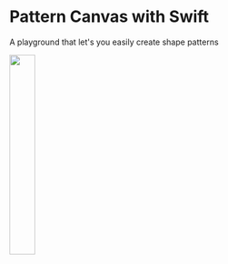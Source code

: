 # Pattern Canvas with Swift

A playground that let's you easily create shape patterns

<p aling="center">

<img width="30%" src="https://lh3.googleusercontent.com/L38oeVRuHCfq8B0jTwzWsb_KzTe2eu-L5e0M3b4gNsCWbyZSrefCBIkxZfTZ8UJrVSqY38oREI3q7JLDeSzJesYR5cZ3amSgeU9tB0fj9GVLUqm7PdqhzL9US_1fZBks51-8sQFqxvrMAzQAJJQO-jMDl6GCv76HOQIOsN3U7TcE5Aicp-Yu7Uo_KePlW1SeThL2HuE3FJIKjR-pG5T9KoP-fk-NkxjCGPi7j0RXx74m2uee2OHl3J6y166vOlbTK01onmGc9OOk6QclldaGAm4hsMHBEvIgD-kHl5mlSaaD9m2-p13Ir8WvYey48j4IoauWXYtFgqXrKE0iWPgWNV7EHO8-gvirJkZ1nKUOFx3wX2fnXnUTUjvNBAU2ACKHnefPrKlTWO2MTAcoCvhg-Fj1G6H020qEsvEg7kzQafCaCT56qDsda4CZB-xoRqUU-NeReYQiexeuEeM9F989snlkcgCIL3Lm0aQnvHvtUYdaUIRt3tZYKuyH5s0S0nfL9GU4yW9C21OXFH0l9H3L0toBDjXErQmPwVVvs4kgQEqGl2V8UDyGn9ELPof0HOc8dky5PuKZ=w2842-h1500" />

</p>
